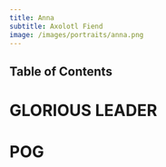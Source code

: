 ```yaml
---
title: Anna
subtitle: Axolotl Fiend
image: /images/portraits/anna.png
---
```


## Table of Contents

# GLORIOUS LEADER
# POG